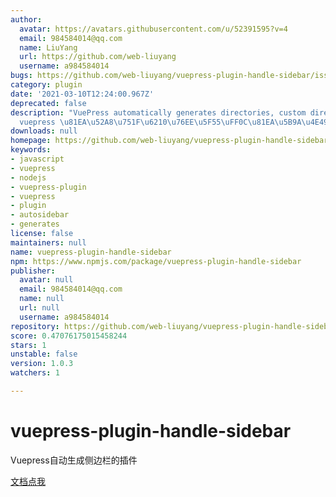 ```yaml
---
author:
  avatar: https://avatars.githubusercontent.com/u/52391595?v=4
  email: 984584014@qq.com
  name: LiuYang
  url: https://github.com/web-liuyang
  username: a984584014
bugs: https://github.com/web-liuyang/vuepress-plugin-handle-sidebar/issues
category: plugin
date: '2021-03-10T12:24:00.967Z'
deprecated: false
description: "VuePress automatically generates directories, custom directories\u3002\
  vuepress \u81EA\u52A8\u751F\u6210\u76EE\u5F55\uFF0C\u81EA\u5B9A\u4E49\u76EE\u5F55"
downloads: null
homepage: https://github.com/web-liuyang/vuepress-plugin-handle-sidebar#readme
keywords:
- javascript
- vuepress
- nodejs
- vuepress-plugin
- vuepress
- plugin
- autosidebar
- generates
license: false
maintainers: null
name: vuepress-plugin-handle-sidebar
npm: https://www.npmjs.com/package/vuepress-plugin-handle-sidebar
publisher:
  avatar: null
  email: 984584014@qq.com
  name: null
  url: null
  username: a984584014
repository: https://github.com/web-liuyang/vuepress-plugin-handle-sidebar
score: 0.47076175015458244
stars: 1
unstable: false
version: 1.0.3
watchers: 1

---
```


# vuepress-plugin-handle-sidebar

Vuepress自动生成侧边栏的插件

[文档点我](https://webliuyang.com/vue/vuepress/)

